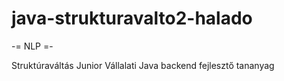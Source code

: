 # java-strukturavalto2-halado
 -= NLP =-

Struktúraváltás Junior Vállalati Java backend fejlesztő tananyag